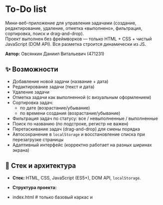 # To-Do list 

Мини-веб-приложение для управления задачами (создание, редактирование, удаление, отметка «выполнено», фильтрация, сортировка, поиск и drag-and-drop).  
Проект выполнен без фреймворков — только HTML + CSS + чистый JavaScript (DOM API). Вся разметка строится динамически из JS.

**Автор:** Овсянкин Даниил Витальевич (471231)

## ✨ Возможности

- Добавление новой задачи (название + дата)
- Редактирование задачи (текст и дата)
- Удаление задачи
- Отметка задачи как выполненной (с визуальным оформлением)
- Сортировка задач:
  - по дате (возрастание/убывание)
  - по времени создания (возрастание/убывание)
- Фильтрация задач по статусу: все / невыполненные / выполненные
- Поиск по названию (по подстроке, регистр не важен)
- Перетаскивание задач (drag-and-drop) для смены порядка
- Автосохранение в `localStorage` и восстановление списка при перезагрузке страницы
- Адаптивный интерфейс (корректно работает на разных ширинах экрана)

## 🧩 Стек и архитектура

- **Стек:** HTML, CSS, JavaScript (ES5+), DOM API, `localStorage`.
- **Структура проекта:**

- index.html # только базовый каркас и <script> подключения
- favicon.svg # фавикон
-  src/  ata.js # слой данных: uid, load/save (localStorage), публичный API / pp.js # UI и логика: создание DOM, обработчики, фильтры, DnD
